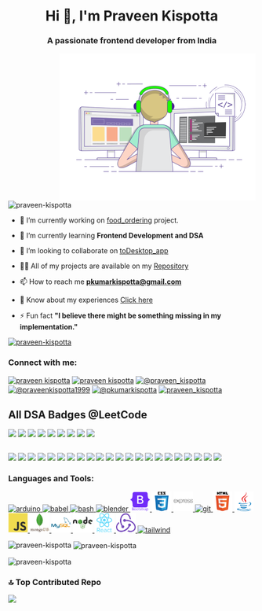 <h1 align="center">Hi 👋, I'm Praveen Kispotta</h1>
<h3 align="center">A passionate frontend developer from India</h3>
<img align="right" alt="Coding" width="400" src="https://raw.githubusercontent.com/devSouvik/devSouvik/master/gif3.gif">

<p align="left"> <img src="https://komarev.com/ghpvc/?username=praveen-kispotta&label=Profile%20views&color=0e75b6&style=flat" alt="praveen-kispotta" /> </p>

- 🔭 I’m currently working on [food_ordering](https://github.com/PRAVEEN-KISPOTTA/food_ordering) project.

- 🌱 I’m currently learning **Frontend Development and DSA**

- 👯 I’m looking to collaborate on [toDesktop_app](https://github.com/PRAVEEN-KISPOTTA/toDesktop_app)

- 👨‍💻 All of my projects are available on my [Repository](https://github.com/PRAVEEN-KISPOTTA)

- 📫 How to reach me **pkumarkispotta@gmail.com**

- 📄 Know about my experiences [Click here](https://drive.google.com/file/d/1DDulL8ljWZ_tNiRc_h0iV9cTYq7MMNdj/view?usp=drive_link)

- ⚡ Fun fact **"I believe there might be something missing in my implementation."**

<p align="left"> <a href="https://github.com/ryo-ma/github-profile-trophy"><img src="https://github-profile-trophy.vercel.app/?username=praveen-kispotta" alt="praveen-kispotta" /></a> </p>


<h3 align="left">Connect with me:</h3>
<p align="left">
<a href="https://linkedin.com/in/praveen kispotta" target="blank"><img align="center" src="https://raw.githubusercontent.com/rahuldkjain/github-profile-readme-generator/master/src/images/icons/Social/linked-in-alt.svg" alt="praveen kispotta" height="30" width="40" /></a>
<a href="https://fb.com/praveen kispotta" target="blank"><img align="center" src="https://raw.githubusercontent.com/rahuldkjain/github-profile-readme-generator/master/src/images/icons/Social/facebook.svg" alt="praveen kispotta" height="30" width="40" /></a>
<a href="https://www.instagram.com/praveen_kispotta/" target="blank"><img align="center" src="https://raw.githubusercontent.com/rahuldkjain/github-profile-readme-generator/master/src/images/icons/Social/instagram.svg" alt="@praveen_kispotta" height="30" width="40" /></a>
<a href="https://www.youtube.com/c/@praveenkispotta1999" target="blank"><img align="center" src="https://raw.githubusercontent.com/rahuldkjain/github-profile-readme-generator/master/src/images/icons/Social/youtube.svg" alt="@praveenkispotta1999" height="30" width="40" /></a>
<a href="https://www.hackerrank.com/@pkumarkispotta" target="blank"><img align="center" src="https://raw.githubusercontent.com/rahuldkjain/github-profile-readme-generator/master/src/images/icons/Social/hackerrank.svg" alt="@pkumarkispotta" height="30" width="40" /></a>
<a href="https://www.leetcode.com/praveen_kispotta" target="blank"><img align="center" src="https://raw.githubusercontent.com/rahuldkjain/github-profile-readme-generator/master/src/images/icons/Social/leet-code.svg" alt="praveen_kispotta" height="30" width="40" /></a>
</p>

## All DSA Badges @LeetCode

<img src="https://assets.leetcode.com/static_assets/marketing/500.gif" width="40px"></img>
<img src="https://assets.leetcode.com/static_assets/marketing/365.gif" width="40px"></img>
<img src="https://assets.leetcode.com/static_assets/marketing/2024.gif" width="40px"></img>
<img src="https://assets.leetcode.com/static_assets/marketing/2024-200.gif" width="40px"></img>
<img src="https://assets.leetcode.com/static_assets/marketing/2024-100-new.gif" width="40px"></img>
<img src="https://assets.leetcode.com/static_assets/marketing/2024-50.gif" width="40px"></img>
<img src="https://assets.leetcode.com/static_assets/marketing/2023.gif" width="40px"></img>
<img src="https://assets.leetcode.com/static_assets/marketing/2023-50.gif" width="40px"></img>
<img src="https://assets.leetcode.com/static_assets/marketing/2023-100.gif" width="40px"></img>
##
<img src="https://assets.leetcode.com/static_assets/public/images/badges/2024/gif/2024-11.gif" width="40px"></img>
<img src="https://assets.leetcode.com/static_assets/public/images/badges/2024/gif/2024-10.gif" width="40px"></img>
<img src="https://assets.leetcode.com/static_assets/public/images/badges/2024/gif/2024-09.gif" width="40px"></img>
<img src="https://assets.leetcode.com/static_assets/public/images/badges/2024/gif/2024-08.gif" width="40px"></img>
<img src="https://assets.leetcode.com/static_assets/public/images/badges/2024/gif/2024-07.gif" width="40px"></img>
<img src="https://assets.leetcode.com/static_assets/public/images/badges/2024/gif/2024-06.gif" width="40px"></img>
<img src="https://assets.leetcode.com/static_assets/public/images/badges/2024/gif/2024-05.gif" width="40px"></img>
<img src="https://assets.leetcode.com/static_assets/public/images/badges/2024/gif/2024-04.gif" width="40px"></img>
<img src="https://assets.leetcode.com/static_assets/public/images/badges/2024/gif/2024-03.gif" width="40px"></img>
<img src="https://assets.leetcode.com/static_assets/public/images/badges/2024/gif/2024-02.gif" width="40px"></img>
<img src="https://assets.leetcode.com/static_assets/public/images/badges/2024/gif/2024-01.gif" width="40px"></img>
<img src="https://assets.leetcode.com/static_assets/public/images/badges/2023/gif/2023-12.gif" width="40px"></img>
<img src="https://assets.leetcode.com/static_assets/public/images/badges/2023/gif/2023-11.gif" width="40px"></img>
<img src="https://assets.leetcode.com/static_assets/public/images/badges/2023/gif/2023-10.gif" width="40px"></img>
<img src="https://assets.leetcode.com/static_assets/public/images/badges/2023/gif/2023-09.gif" width="40px"></img>
<img src="https://assets.leetcode.com/static_assets/public/images/badges/2023/gif/2023-08.gif" width="40px"></img>
<img src="https://assets.leetcode.com/static_assets/public/images/badges/2023/gif/2023-07.gif" width="40px"></img>
<img src="https://assets.leetcode.com/static_assets/public/images/badges/2023/gif/2023-06.gif" width="40px"></img>
<img src="https://assets.leetcode.com/static_assets/public/images/badges/2023/gif/2023-05.gif" width="40px"></img>
<img src="https://assets.leetcode.com/static_assets/public/images/badges/2023/gif/2023-04.gif" width="40px"></img>
<img src="https://assets.leetcode.com/static_assets/public/images/badges/2023/gif/2023-03.gif" width="40px"></img>
<img src="https://assets.leetcode.com/static_assets/public/images/badges/2023/gif/2023-02.gif" width="40px"></img>



<h3 align="left">Languages and Tools:</h3>
<p align="left"> <a href="https://www.arduino.cc/" target="_blank" rel="noreferrer"> <img src="https://cdn.worldvectorlogo.com/logos/arduino-1.svg" alt="arduino" width="40" height="40"/> </a> <a href="https://babeljs.io/" target="_blank" rel="noreferrer"> <img src="https://www.vectorlogo.zone/logos/babeljs/babeljs-icon.svg" alt="babel" width="40" height="40"/> </a> <a href="https://www.gnu.org/software/bash/" target="_blank" rel="noreferrer"> <img src="https://www.vectorlogo.zone/logos/gnu_bash/gnu_bash-icon.svg" alt="bash" width="40" height="40"/> </a> <a href="https://www.blender.org/" target="_blank" rel="noreferrer"> <img src="https://download.blender.org/branding/community/blender_community_badge_white.svg" alt="blender" width="40" height="40"/> </a> <a href="https://getbootstrap.com" target="_blank" rel="noreferrer"> <img src="https://raw.githubusercontent.com/devicons/devicon/master/icons/bootstrap/bootstrap-plain-wordmark.svg" alt="bootstrap" width="40" height="40"/> </a> <a href="https://www.w3schools.com/css/" target="_blank" rel="noreferrer"> <img src="https://raw.githubusercontent.com/devicons/devicon/master/icons/css3/css3-original-wordmark.svg" alt="css3" width="40" height="40"/> </a> <a href="https://expressjs.com" target="_blank" rel="noreferrer"> <img src="https://raw.githubusercontent.com/devicons/devicon/master/icons/express/express-original-wordmark.svg" alt="express" width="40" height="40"/> </a> <a href="https://git-scm.com/" target="_blank" rel="noreferrer"> <img src="https://www.vectorlogo.zone/logos/git-scm/git-scm-icon.svg" alt="git" width="40" height="40"/> </a> <a href="https://www.w3.org/html/" target="_blank" rel="noreferrer"> <img src="https://raw.githubusercontent.com/devicons/devicon/master/icons/html5/html5-original-wordmark.svg" alt="html5" width="40" height="40"/> </a> <a href="https://www.java.com" target="_blank" rel="noreferrer"> <img src="https://raw.githubusercontent.com/devicons/devicon/master/icons/java/java-original.svg" alt="java" width="40" height="40"/> </a> <a href="https://developer.mozilla.org/en-US/docs/Web/JavaScript" target="_blank" rel="noreferrer"> <img src="https://raw.githubusercontent.com/devicons/devicon/master/icons/javascript/javascript-original.svg" alt="javascript" width="40" height="40"/> </a> <a href="https://www.mongodb.com/" target="_blank" rel="noreferrer"> <img src="https://raw.githubusercontent.com/devicons/devicon/master/icons/mongodb/mongodb-original-wordmark.svg" alt="mongodb" width="40" height="40"/> </a> <a href="https://www.mysql.com/" target="_blank" rel="noreferrer"> <img src="https://raw.githubusercontent.com/devicons/devicon/master/icons/mysql/mysql-original-wordmark.svg" alt="mysql" width="40" height="40"/> </a> <a href="https://nodejs.org" target="_blank" rel="noreferrer"> <img src="https://raw.githubusercontent.com/devicons/devicon/master/icons/nodejs/nodejs-original-wordmark.svg" alt="nodejs" width="40" height="40"/> </a> <a href="https://reactjs.org/" target="_blank" rel="noreferrer"> <img src="https://raw.githubusercontent.com/devicons/devicon/master/icons/react/react-original-wordmark.svg" alt="react" width="40" height="40"/> </a> <a href="https://redux.js.org" target="_blank" rel="noreferrer"> <img src="https://raw.githubusercontent.com/devicons/devicon/master/icons/redux/redux-original.svg" alt="redux" width="40" height="40"/> </a> <a href="https://tailwindcss.com/" target="_blank" rel="noreferrer"> <img src="https://www.vectorlogo.zone/logos/tailwindcss/tailwindcss-icon.svg" alt="tailwind" width="40" height="40"/> </a> </p>

<p><img align="left" src="https://github-readme-stats.vercel.app/api/top-langs?username=praveen-kispotta&show_icons=true&locale=en&layout=compact" alt="praveen-kispotta" /></p>

<p>&nbsp;<img align="center" src="https://github-readme-stats.vercel.app/api?username=praveen-kispotta&show_icons=true&locale=en" alt="praveen-kispotta" /></p>

<p><img align="center" src="https://github-readme-streak-stats.herokuapp.com/?user=praveen-kispotta&" alt="praveen-kispotta" /></p>

### 🔝 Top Contributed Repo
![](https://github-contributor-stats.vercel.app/api?username=PRAVEEN-KISPOTTA&limit=5&theme=flat&combine_all_yearly_contributions=true)
